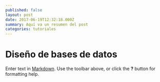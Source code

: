 ```yaml
---
published: false
layout: post
date: 2017-06-19T12:32:18.000Z
summary: Aquí va un resumen del post
categories: tutoriales
---
```

# Diseño de bases de datos

Enter text in [Markdown](http://daringfireball.net/projects/markdown/). Use the toolbar above, or click the **?** button for formatting help.
